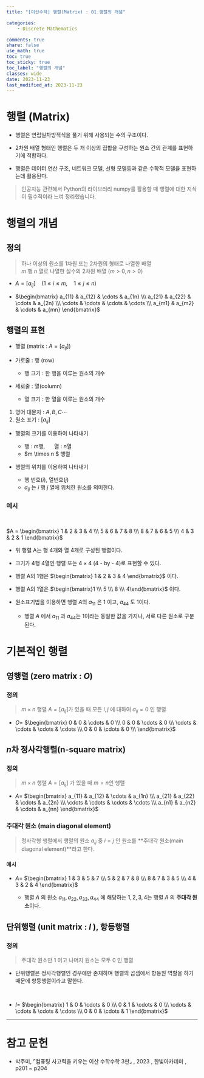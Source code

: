 ```yaml
---
title: "[이산수학] 행렬(Matrix) : 01.행렬의 개념"

categories:
    - Discrete Mathematics

comments: true
share: false
use_math: true
toc: true
toc_sticky: true
toc_label: "행렬의 개념"
classes: wide
date: 2023-11-23
last_modified_at: 2023-11-23
---
```


# 행렬 (Matrix)

* 행렬은 연립일차방적식을 풀기 위해 사용되는 수의 구조이다.  
 
* 2차원 배열 형태인 행렬은 두 개 이상의 집합을 구성하는 원소 간의 관계를 표현하기에 적합하다.  

* 행렬은 데이터 연산 구조, 네트워크 모델, 선형 모델등과 같은 수학적 모델을 표현하는데 활용된다.

> 인공지능 관련해서 Python의 라이브러리 numpy를 활용할 때 행렬에 대한 지식이 필수적이라 느껴 정리했습니다.


# 행렬의 개념

## 정의
> 하나 이상의 원소를 1차원 또는 2차원의 형태로 나열한 배열  
$m$ 행 $n$ 열로 나열한 실수의 2차원 배열 ($m > 0, n > 0$)

* $A = [a_{ij}] \quad (1 \le i \le m, \quad 1 \le j \le n)$
    
* $\begin{bmatrix}
a_{11} & a_{12} & \cdots & a_{1n} \\\  
a_{21} & a_{22} & \cdots & a_{2n} \\\  
\cdots & \cdots & \cdots & \cdots \\\  
a_{m1} & a_{m2} & \cdots & a_{mn}
\end{bmatrix}$


## 행렬의 표현

* 행렬 (matrix : $A = [a_{ij}]$)

* 가로줄 : 행 (row)
    - 행 크기 : 한 행을 이루는 원소의 개수 
* 세로줄 : 열(column)
    - 열 크기 : 한 열을 이루는 원소의 개수

1. 영어 대문자 : $A, B, C \cdots$
2. 원소 표기 : $[a_{ij}]$

* 행렬의 크기를 이용하여 나타내기
    * 행 : $m$행, $\quad$ 열 : $n$열
    * $m \times n $ 행렬

* 행렬의 위치를 이용하여 나타내기
    * 행 번호($i$), 열번호($j$)
    * $a_{ij}$ 는 $i$ 행 $j$ 열에 위치한 원소를 의미한다.

### 예시
<br>

$A = \begin{bmatrix}
1 & 2 & 3 & 4 \\\  
5 & 6 & 7 & 8 \\\  
8 & 7 & 6 & 5 \\\  
4 & 3 & 2 & 1
\end{bmatrix}$

* 위 행렬 A는 행 4개와 열 4개로 구성된 행렬이다.

* 크기가 4행 4열인 행렬 또는 $4 \times 4$ (4 - by - 4)로 표현할 수 있다.

* 행렬 A의 1행은 $\begin{bmatrix} 1 & 2 & 3 & 4 \end{bmatrix}$ 이다.

* 행렬 A의 1열은 $\begin{bmatrix}1 \\\   5 \\\   8 \\\   4\end{bmatrix}$ 이다.

* 원소표기법을 이용하면 행렬 $A$의 $a_{11}$ 은 $1$ 이고, $a_{44}$ 도 1이다.
    - 행렬 $A$ 에서 $a_{11}$ 과 $a_{44}$는 $1$이라는 동일한 값을 가지나, 서로 다른 원소로 구분된다.


# 기본적인 행렬

## 영행렬 (zero matrix : $O$)

### 정의 

> $m \times n$ 행렬 $A = [a_{ij}]$가 있을 때 모든 $i, j$ 에 대하여 $a_{ij} = 0$ 인 행렬

* $O =$
$\begin{bmatrix}
0 & 0 & \cdots & 0 \\\  
0 & 0 & \cdots & 0 \\\  
\cdots & \cdots & \cdots & \cdots \\\  
0 & 0 & \cdots & 0 \\\  
\end{bmatrix}$


## $n$차 정사각행렬(n-square matrix)

### 정의

> $m \times n$ 행렬 $A = [a_{ij}]$ 가 있을 때 $m = n$인 행렬

* $A =$
$\begin{bmatrix}
a_{11} & a_{12} & \cdots & a_{1n} \\\  
a_{21} & a_{22} & \cdots & a_{2n} \\\  
\cdots & \cdots & \cdots & \cdots \\\  
a_{n1} & a_{n2} & \cdots & a_{nn}
\end{bmatrix}$


### 주대각 원소 (main diagonal element)
> 정사각형 행렬에서 행렬의 원소 $a_{ij}$ 중 $i = j$ 인 원소를 **주대각 원소(main diagonal element)**라고 한다.

#### 예시

* $A =$ 
$\begin{bmatrix}
1 & 3 & 5 & 7 \\\  
5 & 2 & 7 & 8 \\\  
8 & 7 & 3 & 5 \\\  
4 & 3 & 2 & 4
\end{bmatrix}$
    
    * 행렬 $A$ 의 원소 $a_{11}, a_{22}, a_{33}, a_{44}$ 에 해당하는 $1, 2, 3, 4$는 행렬 $A$ 의 **주대각 원소**이다.


## 단위행렬 (unit matrix : $I$ ), 항등행렬 

### 정의

> 주대각 원소만 1 이고 나머지 원소는 모두 0 인 행렬

* 단위행렬은 정사각행렬인 경우에만 존재하며 행렬의 곱셈에서 항등원 역할을 하기때문에 항등행렬이라고 말한다.

<br>

* $I =$
$\begin{bmatrix}
1 & 0 & \cdots & 0 \\\  
0 & 1 & \cdots & 0 \\\  
\cdots & \cdots & \cdots & \cdots \\\  
0 & 0 & \cdots & 1
\end{bmatrix}$

---

# 참고 문헌
* 박주미, ⌜컴퓨팅 사고력을 키우는 이산 수학수학 3판⌟ , 2023 , 한빛아카데미 , p201 ~ p204


